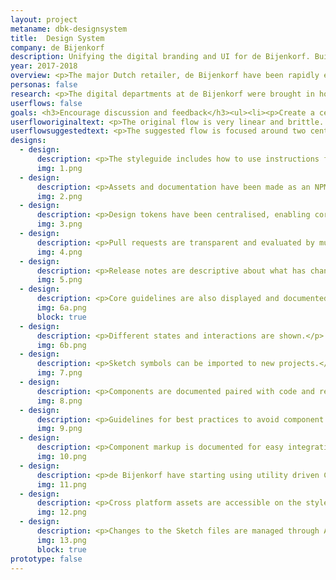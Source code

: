 ```yaml
---
layout: project
metaname: dbk-designsystem
title:  Design System
company: de Bijenkorf
description: Unifying the digital branding and UI for de Bijenkorf. Built using Sketch files, HTML, CSS and Javascript.
year: 2017-2018
overview: <p>The major Dutch retailer, de Bijenkorf have been rapidly expanding their online business. As new digital products are being introduced, there has been a need to bring consistency to the branding and UI.</p><p>I collaborated with the design and development teams to create a design system to improve work flows and to create a single source of truth for designs.</p>
personas: false
research: <p>The digital departments at de Bijenkorf were brought in house to develop their own products. During this period, new members joined, teams grew and the designs and processes became complicated. </p><ul><li><p>The design language varied across teams, creating a different look and feel to the de Bijenkorf products.</p></li><li><p>Designers had no base guidelines to follow and it was not clear what to use when and why.</p></li><li><p>The process wasn't agile as design discussions were only happening at the point they were expected to be built.</p></li><li><p>Developers were building duplicate functionality and designs, often including minor variations.</p></li><li><p>Bugs had to be fixed in multiple places.</p></li><li><p>The CSS files were rapidly expanding and including hack fixes, so they became impossible to maintain.</p></li></ul>
userflows: false
goals: <h3>Encourage discussion and feedback</h3><ul><li><p>Create a central source for designers across all teams to discuss and improve on.</p></li><li><p>Agree on design processes that involve cross team collaboration.</p></li></ul><h3>Speed things up</h3><ul><li><p>Give designers and developers reusable assets they can use when making new designs.</p></li><li><p>Have a central place for UI documentation to enable people to find their own answers.</p></li><li><p>Give external partners a place to access assets and documentation.</p></li></ul><h3>Enable scalability</h3><ul><li><p>The design system must start as a solid foundation that can be built upon.</p></li><li><p>Designs should be built with potential change in mind.</p></li><li><p>Don't lock into particular (uncommon) technologies.</p></li><li><p>Make components centralised to changes and bug fixes are only made in a one place.</p></li></ul>
userfloworiginaltext: <p>The original flow is very linear and brittle. The notable pains were around delivery selection and the lack of follow up options once the order was placed.</p>
userflowsuggestedtext: <p>The suggested flow is focused around two central pages. The checkout page is the central place for editing order details and giving the customer confirmation their order is correct before proceeding with payment.</p><p>The confirmation page doubles up as the order history page and becomes the central place for controlling the follow up, as well as keeping up to date with your orders.</p>
designs:
  - design:
      description: <p>The styleguide includes how to use instructions for developers</p>
      img: 1.png
  - design:
      description: <p>Assets and documentation have been made as an NPM package for external use.
      img: 2.png
  - design:
      description: <p>Design tokens have been centralised, enabling core variables like colors to be shared cross-platform.
      img: 3.png
  - design:
      description: <p>Pull requests are transparent and evaluated by multiple team members.</p>
      img: 4.png
  - design:
      description: <p>Release notes are descriptive about what has changed, essential for cross team collaboration.</p>
      img: 5.png
  - design:
      description: <p>Core guidelines are also displayed and documented in Sketch.</p>
      img: 6a.png
      block: true
  - design:
      description: <p>Different states and interactions are shown.</p>
      img: 6b.png
  - design:
      description: <p>Sketch symbols can be imported to new projects.</p>
      img: 7.png
  - design:
      description: <p>Components are documented paired with code and real life examples.</p>
      img: 8.png
  - design:
      description: <p>Guidelines for best practices to avoid component misuse.</p>
      img: 9.png
  - design:
      description: <p>Component markup is documented for easy integration.</p>
      img: 10.png
  - design:
      description: <p>de Bijenkorf have starting using utility driven CSS.</p>
      img: 11.png
  - design:
      description: <p>Cross platform assets are accessible on the styleguide page.</p>
      img: 12.png
  - design:
      description: <p>Changes to the Sketch files are managed through Abstract.</p>
      img: 13.png
      block: true
prototype: false
---
```

